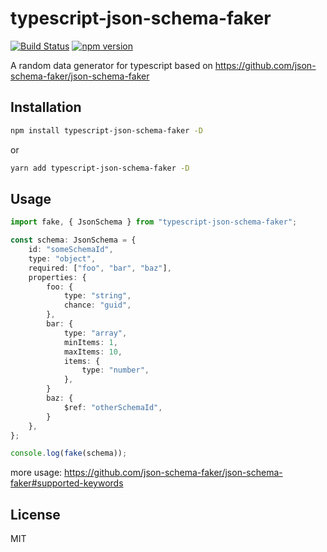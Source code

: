 # typescript-json-schema-faker

[![Build Status](https://travis-ci.com/duxiaofeng-github/typescript-json-schema-faker.svg?branch=master)](https://travis-ci.com/duxiaofeng-github/typescript-json-schema-faker) [![npm version](https://badge.fury.io/js/typescript-json-schema-faker.svg)](//npmjs.com/package/typescript-json-schema-faker)

A random data generator for typescript based on https://github.com/json-schema-faker/json-schema-faker

## Installation

```bash
npm install typescript-json-schema-faker -D
```

or

```bash
yarn add typescript-json-schema-faker -D
```

## Usage

```typescript
import fake, { JsonSchema } from "typescript-json-schema-faker";

const schema: JsonSchema = {
    id: "someSchemaId",
    type: "object",
    required: ["foo", "bar", "baz"],
    properties: {
        foo: {
            type: "string",
            chance: "guid",
        },
        bar: {
            type: "array",
            minItems: 1,
            maxItems: 10,
            items: {
                type: "number",
            },
        }
        baz: {
            $ref: "otherSchemaId",
        }
    },
};

console.log(fake(schema));
```

more usage: https://github.com/json-schema-faker/json-schema-faker#supported-keywords

## License

MIT

